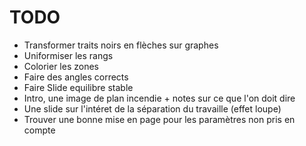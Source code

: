 # TODO

- Transformer traits noirs en flèches sur graphes
- Uniformiser les rangs
- Colorier les zones
- Faire des angles corrects
- Faire Slide equilibre stable
- Intro, une image de plan incendie + notes sur ce que l'on doit dire
- Une slide sur l'intéret de la séparation du travaille (effet loupe)
- Trouver une bonne mise en page pour les paramètres non pris en compte
